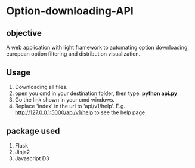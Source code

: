 # Option-downloading-API
## objective 
A web application with light framework to automating option downloading, european option filtering and distribution visualization. 

## Usage
1. Downloading all files. 
2. open you cmd in your destination folder, then type: **python api.py**
3. Go the link shown in your cmd windows.
4. Replace 'index' in the url to 'api/v1/help'. E.g. http://127.0.0.1:5000/api/v1/help to see the help page. 

## package used
1. Flask 
2. Jinja2
3. Javascript D3 
